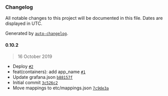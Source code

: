 ### Changelog

All notable changes to this project will be documented in this file. Dates are displayed in UTC.

Generated by [`auto-changelog`](https://github.com/CookPete/auto-changelog).

#### 0.10.2

> 16 October 2019

- Deploy [`#2`](https://github.com/WqyJh/aidockermon/pull/2)
- feat(containers): add app_name [`#1`](https://github.com/WqyJh/aidockermon/pull/1)
- Update grafana.json [`b88157f`](https://github.com/WqyJh/aidockermon/commit/b88157f758898aab98848e69fe94a2c3fd6a941d)
- Initial commit [`3c526c2`](https://github.com/WqyJh/aidockermon/commit/3c526c2894fb0383d8db6671a176cc3460ad6766)
- Move mappings to etc/mappings.json [`7c9de3a`](https://github.com/WqyJh/aidockermon/commit/7c9de3abc1df493606f86a3f6b61bb9e71de7528)
